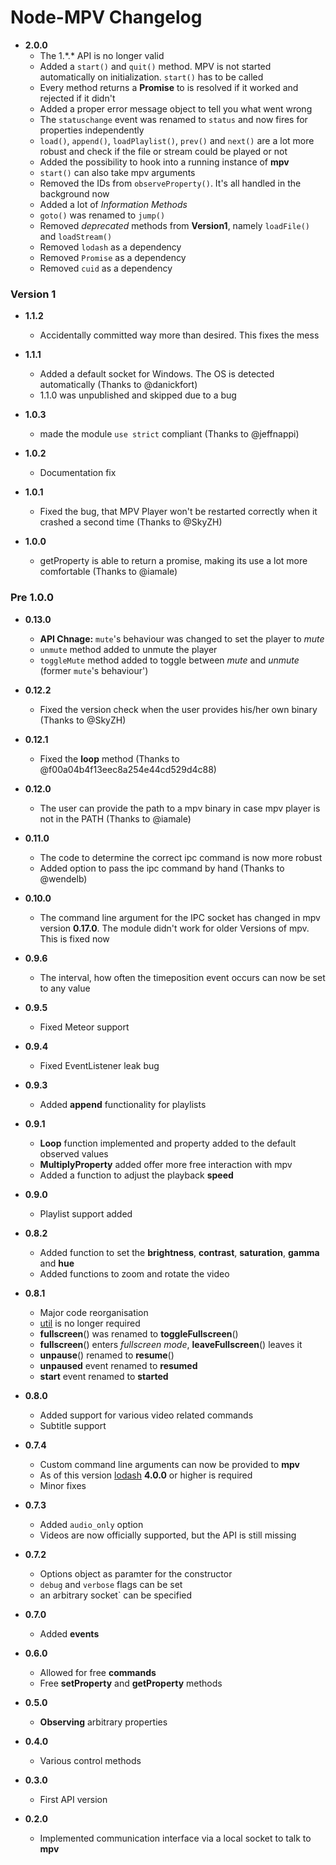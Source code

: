 # Node-MPV Changelog


* **2.0.0**
  * The 1.\*.\* API is no longer valid
  * Added a `start()` and `quit()` method. MPV is not started automatically on initialization. `start()` has to be called
  * Every method returns a **Promise** to is resolved if it worked and rejected if it didn't
  * Added a proper error message object to tell you what went wrong
  * The `statuschange` event was renamed to `status` and now fires for properties independently
  * `load()`, `append()`, `loadPlaylist()`, `prev()` and `next()` are a lot more robust and check if the file or stream could be played or not
  * Added the possibility to hook into a running instance of **mpv**
  * `start()` can also take mpv arguments
  * Removed the IDs from `observeProperty()`. It's all handled in the background now
  * Added a lot of *Information Methods*
  * `goto()` was renamed to `jump()`
  * Removed *deprecated* methods from **Version1**, namely `loadFile()` and `loadStream()`
  * Removed `lodash` as a dependency
  * Removed `Promise` as a dependency
  * Removed `cuid` as a dependency


### Version 1

* **1.1.2**
  * Accidentally committed way more than desired. This fixes the mess

* **1.1.1**
  * Added a default socket for Windows. The OS is detected automatically (Thanks to @danickfort)
  * 1.1.0 was unpublished and skipped due to a bug

* **1.0.3**
  * made the module `use strict` compliant (Thanks to @jeffnappi)

* **1.0.2**
  * Documentation fix

* **1.0.1**
  * Fixed the bug, that MPV Player won't be restarted correctly when it crashed a second time (Thanks to @SkyZH)

* **1.0.0**
  * getProperty is able to return a promise, making its use a lot more comfortable (Thanks to @iamale)

### Pre 1.0.0  

* **0.13.0**
  * **API Chnage:** `mute`'s behaviour was changed to set the player to *mute*
  * `unmute` method added to unmute the player
  * `toggleMute` method added to toggle between *mute* and *unmute* (former `mute`'s behaviour')

* **0.12.2**
  * Fixed the version check when the user provides his/her own binary (Thanks to @SkyZH)

* **0.12.1**
  * Fixed the **loop** method (Thanks to @f00a04b4f13eec8a254e44cd529d4c88)

* **0.12.0**
  * The user can provide the path to a mpv binary in case mpv player is not in the PATH (Thanks to @iamale)

* **0.11.0**
  * The code to determine the correct ipc command is now more robust
  * Added option to pass the ipc command by hand (Thanks to @wendelb)

* **0.10.0**
  * The command line argument for the IPC socket has changed in mpv version **0.17.0**. The module didn't work for older Versions of mpv. This is fixed now

* **0.9.6**
  * The interval, how often the timeposition event occurs can now be set to any value

* **0.9.5**
  * Fixed Meteor support

* **0.9.4**
  * Fixed EventListener leak bug

* **0.9.3**
  * Added **append** functionality for playlists

* **0.9.1**
  * **Loop** function implemented and property added to the default observed values
  * **MultiplyProperty** added offer more free interaction with mpv
  * Added a function to adjust the playback **speed**

* **0.9.0**
  * Playlist support added

* **0.8.2**
  * Added function to set the **brightness**, **contrast**, **saturation**, **gamma** and **hue**
  * Added functions to zoom and rotate the video

* **0.8.1**
  * Major code reorganisation
  * [util](https://github.com/defunctzombie/node-util) is no longer required
  * **fullscreen**() was renamed to **toggleFullscreen**()
  * **fullscreen**() enters *fullscreen mode*, **leaveFullscreen**() leaves it
  * **unpause**() renamed to **resume**()
  * **unpaused** event renamed to **resumed**
  * **start** event renamed to **started**

* **0.8.0**
  * Added support for various video related commands
  * Subtitle support

* **0.7.4**
  * Custom command line arguments can now be provided to **mpv**
  * As of this version [lodash](https://lodash.com) **4.0.0** or higher is required
  * Minor fixes

* **0.7.3**
  * Added `audio_only` option
  * Videos are now officially supported, but the API is still missing

* **0.7.2**
  * Options object as paramter for the constructor
  * `debug` and `verbose` flags can be set
  * an arbitrary socket` can be specified

* **0.7.0**

  * Added **events**

* **0.6.0**

  * Allowed for free **commands**
  * Free **setProperty** and **getProperty** methods

* **0.5.0**

  * **Observing** arbitrary properties

* **0.4.0**

  * Various control methods

* **0.3.0**

  * First API version

* **0.2.0**

  * Implemented communication interface via a local socket to talk to **mpv**
